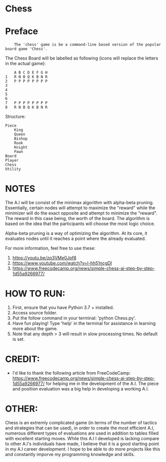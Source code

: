 # Chess

# Preface
        The 'chess' game is be a command-line based version of the popular board game 'Chess'.
        
The Chess Board will be labelled as following (icons will replace the letters in the actual game):

        A B C D E F G H
    1   R N B Q K B N R
    2   P P P P P P P P
    3
    4
    5
    6
    7   P P P P P P P P
    8   R N B Q K B N R

Structure:

    Piece
        King
        Queen
        Bishop
        Rook
        Knight
        Pawn
    Board
    Player
    Chess
    Utility

# NOTES

The A.I will be consist of the minimax algorithm with alpha-beta pruning.
Essentially, certain nodes will attempt to maximize the "reward" while the minimizer will do the exact opposite
and attempt to minimize the "reward". The reward in this case being, the worth of the board.  The algorithm is based on the idea that the participants will choose the most logic choice.

Alpha-beta pruning is a way of optimizing the algorithm. At its core, it evaluates nodes until it reaches a point where the already evaluated.

For more information, feel free to use these:

1. https://youtu.be/zp3VMe0Jpf8 
2. https://www.youtube.com/watch?v=l-hh51ncgDI
3. https://www.freecodecamp.org/news/simple-chess-ai-step-by-step-1d55a9266977/


# HOW TO RUN:

1. First, ensure that you have Python 3.7 + installed.
2. Access source folder.
3. Put the follow command in your terminal: 'python Chess.py'.
4. Have fun playing! Type 'help' in the terminal for assistance in learning more about the game.
5. Note that any depth > 3 will result in slow processing times. No default is set.

# CREDIT:

- I'd like to thank the following article from FreeCodeCamp: https://www.freecodecamp.org/news/simple-chess-ai-step-by-step-1d55a9266977/
 for helping me in the development of the A.I. The piece and position evaluation was a big help in developing a working A.I. 
 
 # OTHER:
 
 Chess is an extremly complicated game (in terms of the number of tactics and strategies that can be used), in order to create the most efficient A.I, numerous different types of evaluations are used in addition to tables filled with excellent starting moves. While this A.I I developed is lacking compare to other A.I's individuals have made, I believe that it is a good starting point in my A.I career development. I hope to be able to do more projects like this and constantly imporve my programming knowledge and skills.


